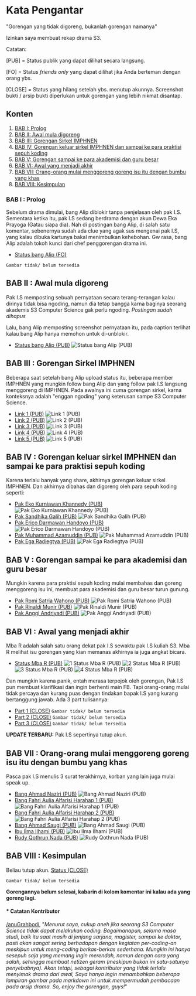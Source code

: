 # Kata Pengantar

"Gorengan yang tidak digoreng, bukanlah gorengan namanya"

Izinkan saya membuat rekap drama S3.

Catatan:

[PUB] = Status publik yang dapat dilihat secara langsung.

[FO] = Status _friends only_ yang dapat dilihat jika Anda berteman dengan orang ybs.

[CLOSE] = Status yang hilang setelah ybs. menutup akunnya. Screenshot bukti / arsip bukti diperlukan untuk gorengan yang lebih nikmat disantap.

## Konten

1. [BAB I: Prolog](#bab-i--prolog)
2. [BAB II: Awal mula digoreng](#bab-ii--awal-mula-digoreng)
3. [BAB III: Gorengan Sirkel IMPHNEN](#bab-iii--gorengan-sirkel-imphnen)
4. [BAB IV: Gorengan keluar sirkel IMPHNEN dan sampai ke para praktisi sepuh koding](#bab-iv--gorengan-keluar-sirkel-imphnen-dan-sampai-ke-para-praktisi-sepuh-koding)
5. [BAB V: Gorengan sampai ke para akademisi dan guru besar](#bab-v--gorengan-sampai-ke-para-akademisi-dan-guru-besar)
6. [BAB VI: Awal yang menjadi akhir](#bab-vi--awal-yang-menjadi-akhir)
7. [BAB VII: Orang-orang mulai menggoreng goreng isu itu dengan bumbu yang khas](#bab-vii--orang-orang-mulai-menggoreng-goreng-isu-itu-dengan-bumbu-yang-khas)
8. [BAB VIII: Kesimpulan](#bab-viii--kesimpulan)

### BAB I : Prolog

Sebelum drama dimulai, bang Alip diblokir tanpa penjelasan oleh pak I.S. Sementara ketika itu, pak I.S sedang berdrama dengan akun Dewa Eka Prayoga (Gatau siapa dia). Nah di postingan bang Alip, di salah satu komentar, sebenernya sudah ada clue yang agak sus mengenai pak I.S, yang kalau dibuka kartunya bakal menimbulkan kehebohan. Gw rasa, bang Alip adalah tokoh kunci dari chef penggorengan drama ini.

- [Status bang Alip (FO)](https://www.facebook.com/muhammadalif.ramadhan.37/posts/1874064149683193)

`Gambar tidak/ belum tersedia`

## BAB II : Awal mula digoreng

Pak I.S memposting sebuah pernyataan secara terang-terangan kalau dirinya tidak bisa ngoding, namun dia tetap bangga karna baginya seorang akademis S3 Computer Science gak perlu ngoding.
*Postingan sudah dihapus*

Lalu, bang Alip memposting screenshot pernyataan itu, pada caption terlihat kalau bang Alip hanya memohon untuk di-unblokir.

- [Status bang Alip (PUB)](https://www.facebook.com/muhammadalif.ramadhan.37/posts/1880454602377481)
![Status bang Alip (PUB)](Lampiran-Arsip/BAB-2/Status%20bang%20Alip%20(PUB).png)

## BAB III : Gorengan Sirkel IMPHNEN

Beberapa saat setelah bang Alip upload status itu, beberapa member IMPHNEN yang mungkin follow bang Alip dan yang follow pak I.S langsung menggoreng di IMPHNEN. Pada awalnya ini cuma gorengan sirkel, karna konteksnya adalah "enggan ngoding" yang keterusan sampe S3 Computer Science.

- [Link 1 (PUB)](https://www.facebook.com/groups/programmerhandal/permalink/1113874429835739/)
![Link 1 (PUB)](Lampiran-Arsip/BAB-3/Link%201%20(PUB).png)
- [Link 2 (PUB)](https://www.facebook.com/groups/programmerhandal/permalink/1113872469835935/)
![Link 2 (PUB)](Lampiran-Arsip/BAB-3/Link%202%20(PUB).png)
- [Link 3 (PUB)](https://www.facebook.com/groups/programmerhandal/permalink/1114269093129606/)
![Link 3 (PUB)](Lampiran-Arsip/BAB-3/Link%203%20(PUB).png)
- [Link 4 (PUB)](https://www.facebook.com/groups/programmerhandal/permalink/1114557746434074/)
![Link 4 (PUB)](Lampiran-Arsip/BAB-3/Link%204%20(PUB).png)
- [Link 5 (PUB)](https://www.facebook.com/groups/programmerhandal/permalink/1113878483168667/)
![Link 5 (PUB)](Lampiran-Arsip/BAB-3/Link%205%20(PUB).png)

## BAB IV : Gorengan keluar sirkel IMPHNEN dan sampai ke para praktisi sepuh koding

Karena terlalu banyak yang share, akhirnya gorengan keluar sirkel IMPHNEN. Dan akhirnya dibahas dan digoreng oleh para sepuh koding seperti:

- [Pak Eko Kurniawan Khannedy (PUB)](https://www.facebook.com/khannedy/posts/10230886121114038)
![Pak Eko Kurniawan Khannedy (PUB)](Lampiran-Arsip/BAB-4/Pak%20Eko%20Kurniawan%20Khannedy%20(PUB).png)
- [Pak Sandhika Galih (PUB)](https://www.facebook.com/reel/3697512123897044)
![Pak Sandhika Galih (PUB)](Lampiran-Arsip/BAB-4/Pak%20Sandhika%20Galih%20(PUB).png)
- [Pak Erico Darmawan Handoyo (PUB)](https://www.facebook.com/erico.darmawan.h/posts/10231236276108306)
![Pak Erico Darmawan Handoyo (PUB)](Lampiran-Arsip/BAB-4/Pak%20Erico%20Darmawan%20Handoyo%20(PUB).png)
- [Pak Muhammad Azamuddin (PUB)](https://www.facebook.com/script.holic/posts/7738703162889536)
![Pak Muhammad Azamuddin (PUB)](Lampiran-Arsip/BAB-4/Pak%20Muhammad%20Azamuddin%20(PUB).png)
- [Pak Ega Radiegtya (PUB)](https://www.facebook.com/ega.radiegtya/posts/10226429400422950)
![Pak Ega Radiegtya (PUB)](Lampiran-Arsip/BAB-4/Pak%20Ega%20Radiegtya%20(PUB).png)

## BAB V : Gorengan sampai ke para akademisi dan guru besar

Mungkin karena para praktisi sepuh koding mulai membahas dan goreng menggoreng isu ini, membuat para akademisi dan guru besar turun gunung.

- [Pak Romi Satria Wahono (PUB)](https://www.facebook.com/romisatriawahono/posts/10229127437262861)
![Pak Romi Satria Wahono (PUB)](Lampiran-Arsip/BAB-5/Pak%20Romi%20Satria%20Wahono%20(PUB).png)
- [Pak Rinaldi Munir (PUB)](https://www.facebook.com/rinaldi.munir/posts/8020630298004925)
![Pak Rinaldi Munir (PUB)](Lampiran-Arsip/BAB-5/Pak%20Rinaldi%20Munir%20(PUB).png)
- [Pak Anggi Andriyadi (PUB)](https://www.facebook.com/anggi.andriyadi/posts/10228765463594687)
![Pak Anggi Andriyadi (PUB)](Lampiran-Arsip/BAB-5/Pak%20Anggi%20Andriyadi%20(PUB).png)

## BAB VI : Awal yang menjadi akhir

Mba R adalah salah satu orang dekat pak I.S sewaktu pak I.S kuliah S3. Mba R melihat isu gorengan yang kian memanas akhirnya ia juga angkat bicara.

- [Status Mba R (PUB)](https://www.facebook.com/bibliobookstore/posts/3638480436390737)
![1 Status Mba R (PUB)](Lampiran-Arsip/BAB-6/1%20Status%20Mba%20R%20(PUB).png)
![2 Status Mba R (PUB)](Lampiran-Arsip/BAB-6/2%20Status%20Mba%20R%20(PUB).png)
![3 Status Mba R (PUB)](Lampiran-Arsip/BAB-6/3%20Status%20Mba%20R%20(PUB).png)
![4 Status Mba R (PUB)](Lampiran-Arsip/BAB-6/4%20Status%20Mba%20R%20(PUB).png)


Dan mungkin karena panik, entah merasa terpojok oleh gorengan, Pak I.S pun membuat klarifikasi dan ingin berhenti main FB. Tapi orang-orang mulai tidak percaya dan kurang puas dengan tindakan bapak I.S yang kurang bertanggung jawab. Ada 3 part tulisannya:

- [Part 1 (CLOSE)](https://www.facebook.com/Irwansight1/posts/1636196010468479)
`Gambar tidak/ belum tersedia`
- [Part 2 (CLOSE)](https://www.facebook.com/Irwansight1/posts/1636196147135132)
`Gambar tidak/ belum tersedia`
- [Part 3 (CLOSE)](https://www.facebook.com/Irwansight1/posts/1636196803801733)
`Gambar tidak/ belum tersedia`

**UPDATE TERBARU:** Pak I.S sepertinya tutup akun.

## BAB VII : Orang-orang mulai menggoreng goreng isu itu dengan bumbu yang khas

Pasca pak I.S menulis 3 surat terakhirnya, korban yang lain juga mulai speak up.

- [Bang Ahmad Naziri (PUB)](https://www.facebook.com/share/p/cA8jCkDzQ2HVTott/?mibextid=oFDknk)
![Bang Ahmad Naziri (PUB)](Lampiran-Arsip/BAB-7/Bang%20Ahmad%20Naziri%20(PUB).png)
- [Bang Fahri Aulia Alfarisi Harahap 1 (PUB)](https://www.facebook.com/fahriauliaalfarisi.harahap/posts/7297437470382529)
![Bang Fahri Aulia Alfarisi Harahap 1 (PUB)](Lampiran-Arsip/BAB-7/Bang%20Fahri%20Aulia%20Alfarisi%20Harahap%201%20(PUB).png)
- [Bang Fahri Aulia Alfarisi Harahap 2 (PUB)](https://www.facebook.com/fahriauliaalfarisi.harahap/posts/7299251130201163)
![Bang Fahri Aulia Alfarisi Harahap 2 (PUB)](Lampiran-Arsip/BAB-7/Bang%20Fahri%20Aulia%20Alfarisi%20Harahap%202%20(PUB).png)
- [Bang Ahmad Saugi (PUB)](https://www.facebook.com/ahmadsaugi.gis/posts/7382616251864125)
![Bang Ahmad Saugi (PUB)](Lampiran-Arsip/BAB-7/Bang%20Ahmad%20Saugi%20(PUB).png)
- [Ibu Ilma Ilhami (PUB)](https://www.facebook.com/ilma.ilhami/posts/pfbid0WSRgaivhkWFNB3swbejVwvYLHVVqn3iuk4noeTK6NfdoeDT4cv82hXbJm5uLgMn8l)
![Ibu Ilma Ilhami (PUB)](Lampiran-Arsip/BAB-7/Ibu%20Ilma%20Ilhami%20(PUB).png)
- [Rudy Qothrun Nada (PUB)](https://www.facebook.com/rudy.Qothrun/posts/pfbid02G3d6xJqHs3vKq5YEAYyHQVQ9WJRLSJvEfLZX3q6YDwqhW2wLmjgdXVzTR53wbctSl)
![Rudy Qothrun Nada (PUB)](Lampiran-Arsip/BAB-7/Rudy%20Qothrun%20Nada%20(PUB).png)

## BAB VIII : Kesimpulan

Beliau tutup akun.
[Status (CLOSE)](https://www.facebook.com/fzn0x/posts/pfbid02Js7P1hfudY2HaJgTDT4USLJQxKJXvaQ5NDu3VF9XiYqzcJa317ZsJtyCuvFKNjKzl)

`Gambar tidak/ belum tersedia`

**Gorengannya belum selesai, kabarin di kolom komentar ini kalau ada yang goreng lagi.**

#### * Catatan Kontributor

[/anuGrahbodi](https://www.facebook.com/muhammadalif.ramadhan.37/posts/1874064149683193), "_Menurut saya, cukup aneh jika seorang S3 Computer Science tidak dapat melakukan coding. Bagaimanapun, selama masa studi, baik itu saat masih di jenjang sarjana, magister, sampai ke doktor, pasti akan sangat sering berhadapan dengan kegiatan per-coding-an meskipun untuk meng-coding berkas-berkas sederhana. Mungkin ini hanya sesepuh saja yang memang ingin merendah, namun dengan cara yang salah, sehingga membuat netizen geram (meskipun bukan ini satu-satunya penyebabnya). Akan tetapi, sebagai kontributor yang tidak terlalu menyimak drama dari awal, Saya hanya ingin menambahkan beberapa lampiran gambar pada markdown ini untuk mempermudah pembacaan pada arsip drama. So, enjoy the gorengan, guys!_"
